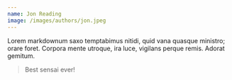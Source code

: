 ```yaml
---
name: Jon Reading
image: /images/authors/jon.jpeg
---
```


Lorem markdownum saxo temptabimus nitidi, quid vana quasque ministro; orare
foret. Corpora mente utroque, ira luce, vigilans perque remis. Adorat gemitum.

> Best sensai ever!
